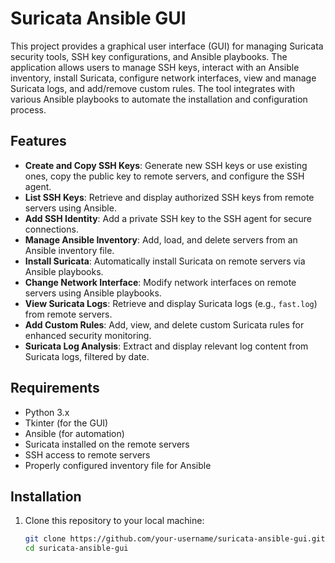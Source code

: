 # Suricata Ansible GUI

This project provides a graphical user interface (GUI) for managing Suricata security tools, SSH key configurations, and Ansible playbooks. The application allows users to manage SSH keys, interact with an Ansible inventory, install Suricata, configure network interfaces, view and manage Suricata logs, and add/remove custom rules. The tool integrates with various Ansible playbooks to automate the installation and configuration process.

## Features

- **Create and Copy SSH Keys**: Generate new SSH keys or use existing ones, copy the public key to remote servers, and configure the SSH agent.
- **List SSH Keys**: Retrieve and display authorized SSH keys from remote servers using Ansible.
- **Add SSH Identity**: Add a private SSH key to the SSH agent for secure connections.
- **Manage Ansible Inventory**: Add, load, and delete servers from an Ansible inventory file.
- **Install Suricata**: Automatically install Suricata on remote servers via Ansible playbooks.
- **Change Network Interface**: Modify network interfaces on remote servers using Ansible playbooks.
- **View Suricata Logs**: Retrieve and display Suricata logs (e.g., `fast.log`) from remote servers.
- **Add Custom Rules**: Add, view, and delete custom Suricata rules for enhanced security monitoring.
- **Suricata Log Analysis**: Extract and display relevant log content from Suricata logs, filtered by date.

## Requirements

- Python 3.x
- Tkinter (for the GUI)
- Ansible (for automation)
- Suricata installed on the remote servers
- SSH access to remote servers
- Properly configured inventory file for Ansible

## Installation

1. Clone this repository to your local machine:

   ```bash
   git clone https://github.com/your-username/suricata-ansible-gui.git
   cd suricata-ansible-gui
